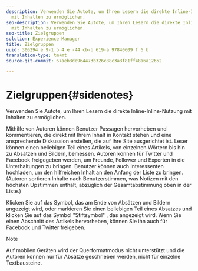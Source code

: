 ```yaml
---
description: Verwenden Sie Autote, um Ihren Lesern die direkte Inline-Inline-Nutzung
  mit Inhalten zu ermöglichen.
seo-description: Verwenden Sie Autote, um Ihren Lesern die direkte Inline-Inline-Nutzung
  mit Inhalten zu ermöglichen.
seo-title: Zielgruppen
solution: Experience Manager
title: Zielgruppen
uuid: 306294 e 9-1 b 4 e -44 cb-b 619-a 97840609 f 6 b
translation-type: tm+mt
source-git-commit: 67aeb3de964473b326c88c3a3f81ff48a6a12652

---
```



# Zielgruppen{#sidenotes}

Verwenden Sie Autote, um Ihren Lesern die direkte Inline-Inline-Nutzung mit Inhalten zu ermöglichen.

Mithilfe von Autoren können Benutzer Passagen hervorheben und kommentieren, die direkt mit Ihrem Inhalt in Kontakt stehen und eine ansprechende Diskussion erstellen, die auf Ihre Site ausgerichtet ist. Leser können einen beliebigen Teil eines Artikels, von einzelnen Wörtern bis hin zu Absätzen und Bildern, bemessen. Autoren können für Twitter und Facebook freigegeben werden, um Freunde, Follower und Experten in die Unterhaltungen zu bringen. Benutzer können auch Interessenten hochladen, um den hilfreichen Inhalt an den Anfang der Liste zu bringen. (Autoren sortieren Inhalte nach Benutzerstimmen, was Notizen mit den höchsten Upstimmen enthält, abzüglich der Gesamtabstimmung oben in der Liste.)

Klicken Sie auf das Symbol, das am Ende von Absätzen und Bildern angezeigt wird, oder markieren Sie einen beliebigen Teil eines Absatzes und klicken Sie auf das Symbol "Stiftsymbol" , das angezeigt wird. Wenn Sie einen Abschnitt des Artikels hervorheben, können Sie ihn auch für Facebook und Twitter freigeben.

>[!NOTE]
>
>Auf mobilen Geräten wird der Querformatmodus nicht unterstützt und die Autoren können nur für Absätze geschrieben werden, nicht für einzelne Textbausteine.

